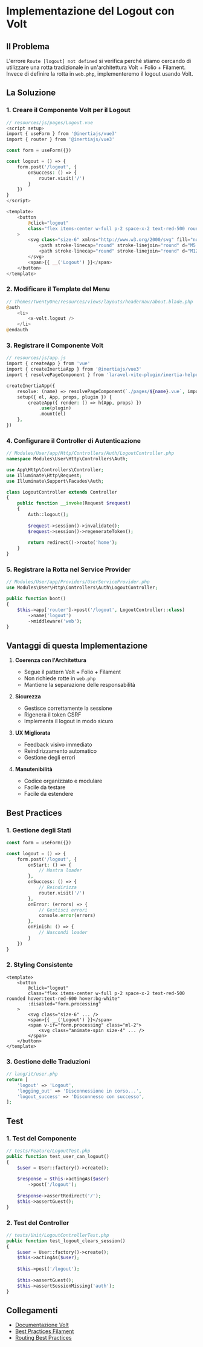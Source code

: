 # Implementazione del Logout con Volt

## Il Problema

L'errore `Route [logout] not defined` si verifica perché stiamo cercando di utilizzare una rotta tradizionale in un'architettura Volt + Folio + Filament. Invece di definire la rotta in `web.php`, implementeremo il logout usando Volt.

## La Soluzione

### 1. Creare il Componente Volt per il Logout

```php
// resources/js/pages/Logout.vue
<script setup>
import { useForm } from '@inertiajs/vue3'
import { router } from '@inertiajs/vue3'

const form = useForm({})

const logout = () => {
    form.post('/logout', {
        onSuccess: () => {
            router.visit('/')
        }
    })
}
</script>

<template>
    <button 
        @click="logout" 
        class="flex items-center w-full p-2 space-x-2 text-red-500 rounded hover:text-red-600 hover:bg-white"
    >
        <svg class="size-6" xmlns="http://www.w3.org/2000/svg" fill="none" viewBox="0 0 24 24" stroke-width="1.5" stroke="currentColor">
            <path stroke-linecap="round" stroke-linejoin="round" d="M5.636 5.636a9 9 0 1012.728 0l-1.09-1.09a6 6 0 11-8.484 0l-1.09 1.09z" />
            <path stroke-linecap="round" stroke-linejoin="round" d="M12 12v2.5m0 0V16m0-3.5h2.5m-2.5 0H9" />
        </svg>
        <span>{{ __('Logout') }}</span>
    </button>
</template>
```

### 2. Modificare il Template del Menu

```php
// Themes/TwentyOne/resources/views/layouts/headernav/about.blade.php
@auth
    <li>
        <x-volt.logout />
    </li>
@endauth
```

### 3. Registrare il Componente Volt

```php
// resources/js/app.js
import { createApp } from 'vue'
import { createInertiaApp } from '@inertiajs/vue3'
import { resolvePageComponent } from 'laravel-vite-plugin/inertia-helpers'

createInertiaApp({
    resolve: (name) => resolvePageComponent(`./pages/${name}.vue`, import.meta.glob('./pages/**/*.vue')),
    setup({ el, App, props, plugin }) {
        createApp({ render: () => h(App, props) })
            .use(plugin)
            .mount(el)
    },
})
```

### 4. Configurare il Controller di Autenticazione

```php
// Modules/User/app/Http/Controllers/Auth/LogoutController.php
namespace Modules\User\Http\Controllers\Auth;

use App\Http\Controllers\Controller;
use Illuminate\Http\Request;
use Illuminate\Support\Facades\Auth;

class LogoutController extends Controller
{
    public function __invoke(Request $request)
    {
        Auth::logout();
        
        $request->session()->invalidate();
        $request->session()->regenerateToken();
        
        return redirect()->route('home');
    }
}
```

### 5. Registrare la Rotta nel Service Provider

```php
// Modules/User/app/Providers/UserServiceProvider.php
use Modules\User\Http\Controllers\Auth\LogoutController;

public function boot()
{
    $this->app['router']->post('/logout', LogoutController::class)
        ->name('logout')
        ->middleware('web');
}
```

## Vantaggi di questa Implementazione

1. **Coerenza con l'Architettura**
   - Segue il pattern Volt + Folio + Filament
   - Non richiede rotte in `web.php`
   - Mantiene la separazione delle responsabilità

2. **Sicurezza**
   - Gestisce correttamente la sessione
   - Rigenera il token CSRF
   - Implementa il logout in modo sicuro

3. **UX Migliorata**
   - Feedback visivo immediato
   - Reindirizzamento automatico
   - Gestione degli errori

4. **Manutenibilità**
   - Codice organizzato e modulare
   - Facile da testare
   - Facile da estendere

## Best Practices

### 1. Gestione degli Stati
```php
const form = useForm({})

const logout = () => {
    form.post('/logout', {
        onStart: () => {
            // Mostra loader
        },
        onSuccess: () => {
            // Reindirizza
            router.visit('/')
        },
        onError: (errors) => {
            // Gestisci errori
            console.error(errors)
        },
        onFinish: () => {
            // Nascondi loader
        }
    })
}
```

### 2. Styling Consistente
```vue
<template>
    <button 
        @click="logout" 
        class="flex items-center w-full p-2 space-x-2 text-red-500 rounded hover:text-red-600 hover:bg-white"
        :disabled="form.processing"
    >
        <svg class="size-6" ... />
        <span>{{ __('Logout') }}</span>
        <span v-if="form.processing" class="ml-2">
            <svg class="animate-spin size-4" ... />
        </span>
    </button>
</template>
```

### 3. Gestione delle Traduzioni
```php
// lang/it/user.php
return [
    'logout' => 'Logout',
    'logging_out' => 'Disconnessione in corso...',
    'logout_success' => 'Disconnesso con successo',
];
```

## Test

### 1. Test del Componente
```php
// tests/Feature/LogoutTest.php
public function test_user_can_logout()
{
    $user = User::factory()->create();
    
    $response = $this->actingAs($user)
        ->post('/logout');
        
    $response->assertRedirect('/');
    $this->assertGuest();
}
```

### 2. Test del Controller
```php
// tests/Unit/LogoutControllerTest.php
public function test_logout_clears_session()
{
    $user = User::factory()->create();
    $this->actingAs($user);
    
    $this->post('/logout');
    
    $this->assertGuest();
    $this->assertSessionMissing('auth');
}
```

## Collegamenti

- [Documentazione Volt](https://livewire.laravel.com/docs/volt)
- [Best Practices Filament](./FILAMENT_BEST_PRACTICES.md)
- [Routing Best Practices](./ROUTING_BEST_PRACTICES.md) 
